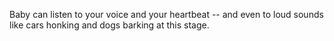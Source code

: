 Baby can listen to your voice and your heartbeat -- and even to loud sounds like cars honking and dogs barking at this stage.